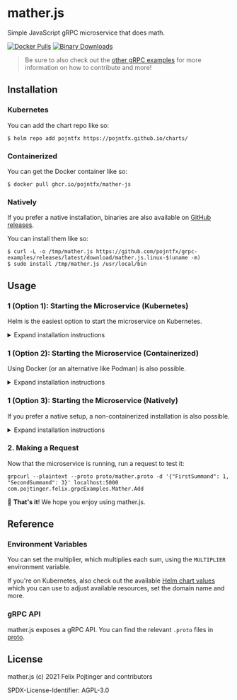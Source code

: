 # mather.js

Simple JavaScript gRPC microservice that does math.

[![Docker Pulls](https://img.shields.io/docker/pulls/pojntfx/mather-js?label=docker%20pulls)](https://hub.docker.com/r/pojntfx/mather-js)
[![Binary Downloads](https://img.shields.io/github/downloads/pojntfx/grpc-examples/latest/mather.js.linux-x86_64?label=binary%20downloads)](https://github.com/pojntfx/grpc-examples/releases)

> Be sure to also check out the [other gRPC examples](../README.md) for more information on how to contribute and more!

## Installation

### Kubernetes

You can add the chart repo like so:

```shell
$ helm repo add pojntfx https://pojntfx.github.io/charts/
```

### Containerized

You can get the Docker container like so:

```shell
$ docker pull ghcr.io/pojntfx/mather-js
```

### Natively

If you prefer a native installation, binaries are also available on [GitHub releases](https://github.com/pojntfx/grpc-examples/releases).

You can install them like so:

```shell
$ curl -L -o /tmp/mather.js https://github.com/pojntfx/grpc-examples/releases/latest/download/mather.js.linux-$(uname -m)
$ sudo install /tmp/mather.js /usr/local/bin
```

## Usage

### 1 (Option 1): Starting the Microservice (Kubernetes)

Helm is the easiest option to start the microservice on Kubernetes.

<details>
  <summary>Expand installation instructions</summary>

Run the following; see the [Reference](#reference) for more configuration parameters:

```shell
$ helm install mather-js pojntfx/mather-js --set app.multiplier=1
```

The logs are available like so:

```shell
$ kubectl logs mather-js
```

  </details>

### 1 (Option 2): Starting the Microservice (Containerized)

Using Docker (or an alternative like Podman) is also possible.

<details>
  <summary>Expand installation instructions</summary>

Run the following; see the [Reference](#reference) for more configuration parameters:

```shell
$ docker run \
    --name mather-js \
    -d \
    --restart always \
    -p 5000:5000 \
    -e MULTIPLIER=1 \
    ghcr.io/pojntfx/mather-js
```

The logs are available like so:

```shell
$ docker logs mather-js
```

  </details>

### 1 (Option 3): Starting the Microservice (Natively)

If you prefer a native setup, a non-containerized installation is also possible.

<details>
  <summary>Expand installation instructions</summary>

First, create a systemd service for it; see the [Reference](#reference) for more configuration parameters::

```shell
$ mkdir -p ~/.config/systemd/user/
$ cat <<EOT >~/.config/systemd/user/mather-js.service
[Unit]
Description=mather.js

[Service]
Environment="MULTIPLIER=1"
ExecStart=/usr/local/bin/mather-js

[Install]
WantedBy=multi-user.target
EOT
```

Finally, reload systemd and enable the service:

```shell
$ systemctl --user daemon-reload
$ systemctl --user enable --now mather-js
```

You can get the logs like so:

```shell
$ journalctl --user -u mather-js
```

  </details>

### 2. Making a Request

Now that the microservice is running, run a request to test it:

```shell
grpcurl --plaintext --proto proto/mather.proto -d '{"FirstSummand": 1, "SecondSummand": 3}' localhost:5000 com.pojtinger.felix.grpcExamples.Mather.Add
```

🚀 **That's it**! We hope you enjoy using mather.js.

## Reference

### Environment Variables

You can set the multiplier, which multiplies each sum, using the `MULTIPLIER` environment variable.

If you're on Kubernetes, also check out the available [Helm chart values](./charts/mather-js/values.yaml) which you can use to adjust available resources, set the domain name and more.

### gRPC API

mather.js exposes a gRPC API. You can find the relevant `.proto` files in [proto](./proto).

## License

mather.js (c) 2021 Felix Pojtinger and contributors

SPDX-License-Identifier: AGPL-3.0
